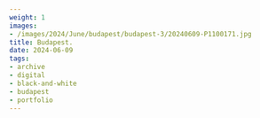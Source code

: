 ```yaml
---
weight: 1
images:
- /images/2024/June/budapest/budapest-3/20240609-P1100171.jpg
title: Budapest.
date: 2024-06-09
tags:
- archive
- digital
- black-and-white
- budapest
- portfolio
---
```


